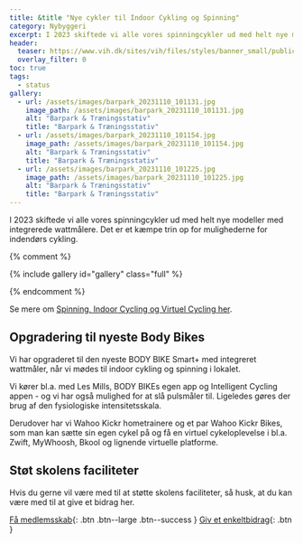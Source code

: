```yaml
---
title: &title "Nye cykler til Indoor Cykling og Spinning"
category: Nybyggeri
excerpt: I 2023 skiftede vi alle vores spinningcykler ud med helt nye modeller med integrerede wattmålere. Det er et kæmpe trin op for mulighederne for indendørs cykling.
header:
  teaser: https://www.vih.dk/sites/vih/files/styles/banner_small/public/20150415-20150415-2K2A5924-030.JPG?h=85767720&itok=ivVuFH3-
  overlay_filter: 0
toc: true
tags:
  - status
gallery:
  - url: /assets/images/barpark_20231110_101131.jpg
    image_path: /assets/images/barpark_20231110_101131.jpg
    alt: "Barpark & Træningsstativ"
    title: "Barpark & Træningsstativ"
  - url: /assets/images/barpark_20231110_101154.jpg
    image_path: /assets/images/barpark_20231110_101154.jpg
    alt: "Barpark & Træningsstativ"
    title: "Barpark & Træningsstativ"
  - url: /assets/images/barpark_20231110_101225.jpg
    image_path: /assets/images/barpark_20231110_101225.jpg
    alt: "Barpark & Træningsstativ"
    title: "Barpark & Træningsstativ"
---
```


I 2023 skiftede vi alle vores spinningcykler ud med helt nye modeller med integrerede wattmålere. Det er et kæmpe trin op for mulighederne for indendørs cykling.

{% comment %}

{% include gallery id="gallery" class="full" %}

{% endcomment %}

Se mere om [Spinning, Indoor Cycling og Virtuel Cycling her](https://www.vih.dk/spinning-indoor-cycling-virtuel-cykling).

## Opgradering til nyeste Body Bikes

Vi har opgraderet til den nyeste BODY BIKE Smart+ med integreret wattmåler, når vi mødes til indoor cykling og spinning i lokalet.

Vi kører bl.a. med Les Mills, BODY BIKEs egen app og Intelligent Cycling appen - og vi har også mulighed for at slå pulsmåler til. Ligeledes gøres der brug af den fysiologiske intensitetsskala.

Derudover har vi Wahoo Kickr hometrainere og et par Wahoo Kickr Bikes, som man kan sætte sin egen cykel på og få en virtuel cykeloplevelse i bl.a. Zwift, MyWhoosh, Bkool og lignende virtuelle platforme.

## Støt skolens faciliteter

Hvis du gerne vil være med til at støtte skolens faciliteter, så husk, at du kan være med til at give et bidrag her.

[Få medlemsskab](/medlem/buy/){: .btn .btn--large .btn--success } [Giv et enkeltbidrag](/bidrag/buy/){: .btn }
